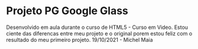 # Projeto PG Google Glass  
 Desenvolvido em aula durante o curso de HTML5 - Curso em Video.
 Estou ciente das diferencas entre meu projeto e o original porem estou feliz com o resultado do meu primeiro projeto.
 19/10/2021 - Michel Maia
